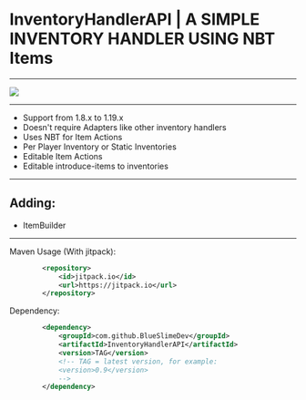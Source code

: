 # InventoryHandlerAPI | A SIMPLE INVENTORY HANDLER USING NBT Items

---

[![](https://jitpack.io/v/BlueSlimeDev/InventoryHandlerAPI.svg)](https://jitpack.io/#BlueSlimeDev/InventoryHandlerAPI)

---

* Support from 1.8.x to 1.19.x
* Doesn't require Adapters like other inventory handlers
* Uses NBT for Item Actions
* Per Player Inventory or Static Inventories
* Editable Item Actions
* Editable introduce-items to inventories

---

## Adding:
* ItemBuilder

---

Maven Usage (With jitpack):
```XML
        <repository>
            <id>jitpack.io</id>
            <url>https://jitpack.io</url>
        </repository>
```

Dependency:
```XML
        <dependency>
            <groupId>com.github.BlueSlimeDev</groupId>
            <artifactId>InventoryHandlerAPI</artifactId>
            <version>TAG</version>
            <!-- TAG = latest version, for example:
            <version>0.9</version>
            -->
        </dependency>
```
